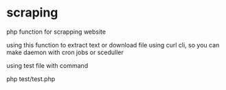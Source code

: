 # scraping
php function for scrapping website

using this function to extract text or download file
using curl cli, so you can make daemon with cron jobs or sceduller

using test file with command

  php test/test.php
